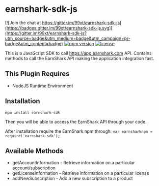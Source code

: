 # earnshark-sdk-js

[![Join the chat at https://gitter.im/99xt/earnshark-sdk-js](https://badges.gitter.im/99xt/earnshark-sdk-js.svg)](https://gitter.im/99xt/earnshark-sdk-js?utm_source=badge&utm_medium=badge&utm_campaign=pr-badge&utm_content=badge)
[![npm version](https://badge.fury.io/js/earnshark-sdk.svg)](https://badge.fury.io/js/earnshark-sdk)
[![license](https://img.shields.io/npm/l/earnshark-sdk.svg)](https://www.npmjs.com/package/earnshark-sdk)
 
This is a JavaScript SDK to call https://app.earnshark.com API. Contains methods to call the EarnShark API making the application integration fast. 

## This Plugin Requires
* NodeJS Runtime Environment

## Installation

`npm install earnshark-sdk`

Then you will be able to access the EarnShark API through your code.

After installation require the EarnShark npm through: `var earnsharknpm = require('earnshark-sdk');`

## Available Methods
* getAccountInformation - Retrieve information on a particular account/subscription
* getLicenseInformation - Retrieve information on a particular license
* addNewSubscription - Add a new subscription to a product


 